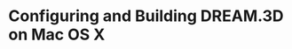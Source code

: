 # Configuring and Building DREAM.3D on Mac OS X #

[](https://github.com/bluequartzsoftware/DREAM3DSuperbuild/blob/develop/docs/Making_an_SDK_OSX.md)